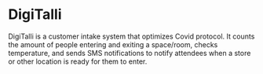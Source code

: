 # DigiTalli

DigiTalli is a customer intake system that optimizes Covid protocol. It counts the amount of people entering and exiting a space/room, checks temperature, and sends SMS notifications to notify attendees when a store or other location is ready for them to enter.

